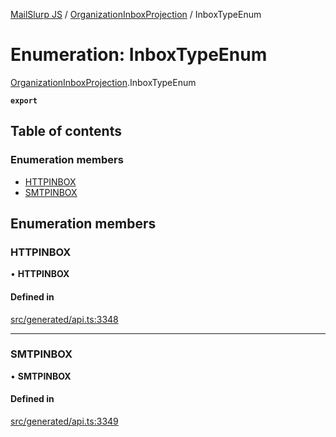 [MailSlurp JS](../README.md) / [OrganizationInboxProjection](../modules/OrganizationInboxProjection.md) / InboxTypeEnum

# Enumeration: InboxTypeEnum

[OrganizationInboxProjection](../modules/OrganizationInboxProjection.md).InboxTypeEnum

**`export`**

## Table of contents

### Enumeration members

- [HTTPINBOX](OrganizationInboxProjection.InboxTypeEnum.md#httpinbox)
- [SMTPINBOX](OrganizationInboxProjection.InboxTypeEnum.md#smtpinbox)

## Enumeration members

### HTTPINBOX

• **HTTPINBOX**

#### Defined in

[src/generated/api.ts:3348](https://github.com/mailslurp/mailslurp-client/blob/1460b4d/src/generated/api.ts#L3348)

___

### SMTPINBOX

• **SMTPINBOX**

#### Defined in

[src/generated/api.ts:3349](https://github.com/mailslurp/mailslurp-client/blob/1460b4d/src/generated/api.ts#L3349)
